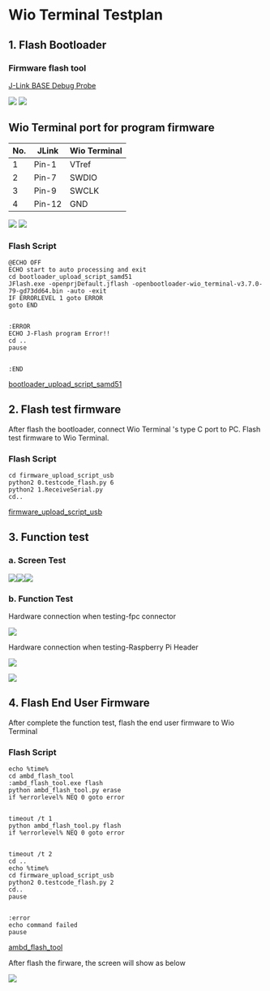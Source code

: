 ﻿# Wio Terminal Testplan

## 1. Flash Bootloader

### Firmware flash tool

[J-Link BASE Debug Probe](https://www.segger.com/products/debug-probes/j-link/models/j-link-base/)

![](https://files.seeedstudio.com/wiki/Wio-Terminal/OSHW/Aspose.Words.404a1889-d01e-409a-8ee3-e39eb935ba1e.001.png) ![](https://files.seeedstudio.com/wiki/Wio-Terminal/OSHW/Aspose.Words.404a1889-d01e-409a-8ee3-e39eb935ba1e.002.png)

## Wio Terminal port for program firmware

|No. |JLink |Wio Terminal |
| - | - | - |
|1 |Pin-1 |VTref |J7-6 |VCC3V3\_MCU |
|2 |Pin-7 |SWDIO |J7-2 |SWDIO |
|3 |Pin-9 |SWCLK |J7-1 |SWDCLK |
|4 |Pin-12 |GND |J7-5 |GND |

![](https://files.seeedstudio.com/wiki/Wio-Terminal/OSHW/testplan2.jpg) ![](https://files.seeedstudio.com/wiki/Wio-Terminal/OSHW/testplan3.jpg)

### Flash Script

```
@ECHO OFF
ECHO start to auto processing and exit
cd bootloader_upload_script_samd51
JFlash.exe -openprjDefault.jflash -openbootloader-wio_terminal-v3.7.0-79-gd73dd64.bin -auto -exit
IF ERRORLEVEL 1 goto ERROR
goto END


:ERROR
ECHO J-Flash program Error!!
cd ..
pause


:END
```

[bootloader_upload_script_samd51](https://github.com/MatthewJeffson/OSHW-WioTerminal/tree/main/05%20Production%20Testing%20Plan/bootloader_upload_script_samd51)

## 2. Flash test firmware

After flash the bootloader, connect Wio Terminal 's type C port to PC. Flash test firmware to Wio Terminal.

### Flash Script 

```
cd firmware_upload_script_usb
python2 0.testcode_flash.py 6
python2 1.ReceiveSerial.py
cd..
```

[firmware_upload_script_usb](https://github.com/MatthewJeffson/OSHW-WioTerminal/tree/main/05%20Production%20Testing%20Plan/firmware_upload_script_usb)

## 3. Function test

### a. Screen Test

![](https://files.seeedstudio.com/wiki/Wio-Terminal/OSHW/Aspose.Words.404a1889-d01e-409a-8ee3-e39eb935ba1e.007.png)![](https://files.seeedstudio.com/wiki/Wio-Terminal/OSHW/Aspose.Words.404a1889-d01e-409a-8ee3-e39eb935ba1e.008.png)![](https://files.seeedstudio.com/wiki/Wio-Terminal/OSHW/Aspose.Words.404a1889-d01e-409a-8ee3-e39eb935ba1e.009.png)

### b. Function Test

Hardware connection when testing-fpc connector

![](https://files.seeedstudio.com/wiki/Wio-Terminal/OSHW/testplan4.jpg)

Hardware connection when testing-Raspberry Pi Header

![](https://files.seeedstudio.com/wiki/Wio-Terminal/OSHW/testplan5.jpg)

![](https://files.seeedstudio.com/wiki/Wio-Terminal/OSHW/Aspose.Words.404a1889-d01e-409a-8ee3-e39eb935ba1e.012.png)

## 4. Flash End User Firmware

After complete the function test, flash the end user firmware to Wio Terminal 

### Flash Script 

```
echo %time%
cd ambd_flash_tool
:ambd_flash_tool.exe flash
python ambd_flash_tool.py erase
if %errorlevel% NEQ 0 goto error


timeout /t 1
python ambd_flash_tool.py flash
if %errorlevel% NEQ 0 goto error


timeout /t 2
cd ..
echo %time%
cd firmware_upload_script_usb
python2 0.testcode_flash.py 2
cd..
pause


:error
echo command failed
pause
```

[ambd_flash_tool](https://github.com/MatthewJeffson/OSHW-WioTerminal/tree/main/05%20Production%20Testing%20Plan/ambd_flash_tool)

After flash the firware, the screen will show as below

![](https://files.seeedstudio.com/wiki/Wio-Terminal/OSHW/Aspose.Words.404a1889-d01e-409a-8ee3-e39eb935ba1e.014.png)
